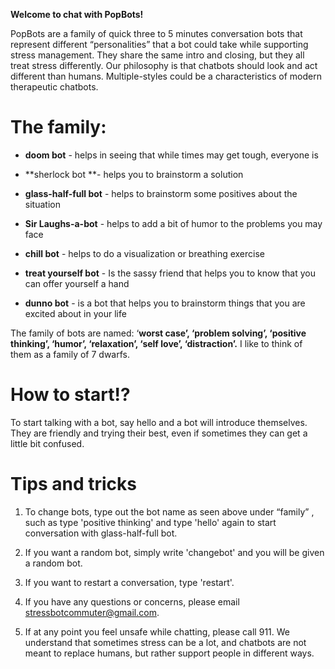 **Welcome to chat with PopBots!**

PopBots are a family of quick three to 5 minutes conversation bots that represent different “personalities” that a bot could take while supporting stress management. They share the same intro and closing, but they all treat stress differently. Our philosophy is that chatbots should look and act different than humans. Multiple-styles could be a characteristics of modern therapeutic chatbots.

# The family:

- **doom bot** - helps in seeing that while times may get tough, everyone is 

- **sherlock bot **- helps you to brainstorm a solution

- **glass-half-full bot** - helps to brainstorm some positives about the situation

- **Sir Laughs-a-bot** - helps to add a bit of humor to the problems you may face

- **chill bot** - helps to do a visualization or breathing exercise

- **treat yourself bot** - Is the sassy friend that helps you to know that you can offer yourself a hand

- **dunno bot** - is a bot that helps you to brainstorm things that you are excited about in your life

The family of bots are named: ‘**worst case’, ‘problem solving’, ‘positive thinking’, ‘humor’, ‘relaxation’, ‘self love’, ‘distraction’.** I like to think of them as a family of 7 dwarfs.

# How to start!?

To start talking with a bot, say hello and a bot will introduce themselves. They are friendly and trying their best, even if sometimes they can get a little bit confused.

# Tips and tricks

1. To change bots, type out the bot name as seen above under “family” , such as type 'positive thinking' and type 'hello' again to start conversation with glass-half-full bot.

3. If you want a random bot, simply write 'changebot' and you will be given a random bot.

5. If you want to restart a conversation, type 'restart'.

7. If you have any questions or concerns, please email stressbotcommuter@gmail.com.

9. If at any point you feel unsafe while chatting, please call 911. We understand that sometimes stress can be a lot, and chatbots are not meant to replace humans, but rather support people in different ways.
